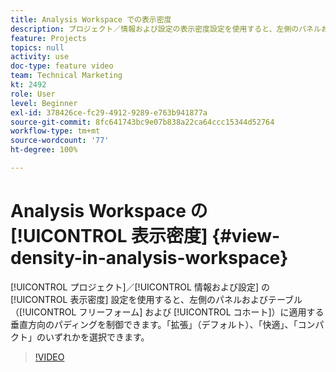 ```yaml
---
title: Analysis Workspace での表示密度
description: プロジェクト／情報および設定の表示密度設定を使用すると、左側のパネルおよびテーブル（フリーフォームおよびコホート）に適用する垂直方向のパディングを制御できます。「拡張」（デフォルト）、「快適」、「コンパクト」のいずれかを選択できます。
feature: Projects
topics: null
activity: use
doc-type: feature video
team: Technical Marketing
kt: 2492
role: User
level: Beginner
exl-id: 378426ce-fc29-4912-9289-e763b941877a
source-git-commit: 8fc641743bc9e07b838a22ca64ccc15344d52764
workflow-type: tm+mt
source-wordcount: '77'
ht-degree: 100%

---
```


# Analysis Workspace の [!UICONTROL 表示密度] {#view-density-in-analysis-workspace}

[!UICONTROL プロジェクト]／[!UICONTROL 情報および設定] の [!UICONTROL 表示密度] 設定を使用すると、左側のパネルおよびテーブル（[!UICONTROL フリーフォーム] および [!UICONTROL コホート]）に適用する垂直方向のパディングを制御できます。「拡張」（デフォルト）、「快適」、「コンパクト」のいずれかを選択できます。

>[!VIDEO](https://video.tv.adobe.com/v/40312/?quality=12&learn=on&captions=jpn)
